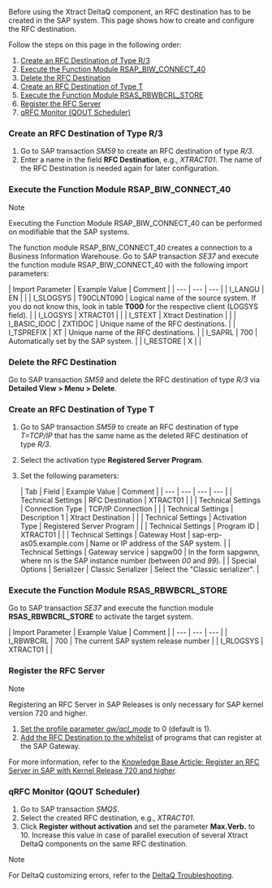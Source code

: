 Before using the Xtract DeltaQ component, an RFC destination has to be created in the SAP system. This page shows how to create and configure the RFC destination.

Follow the steps on this page in the following order:

1. [Create an RFC Destination of Type R/3](#create-an-rfc-destination-of-type-r3)
1. [Execute the Function Module RSAP_BIW_CONNECT_40](#execute-the-function-module-rsap_biw_connect_40)
1. [Delete the RFC Destination](#delete-the-rfc-destination)
1. [Create an RFC Destination of Type T](#create-an-rfc-destination-of-type-t)
1. [Execute the Function Module RSAS_RBWBCRL_STORE](#execute-the-function-module-rsas_rbwbcrl_store)
1. [Register the RFC Server](#register-the-rfc-server)
1. [qRFC Monitor (QOUT Scheduler)](#qrfc-monitor-qout-scheduler)

### Create an RFC Destination of Type R/3

1. Go to SAP transaction *SM59* to create an RFC destination of type *R/3*.
1. Enter a name in the field **RFC Destination**, e.g., *XTRACT01*. The name of the RFC Destination is needed again for later configuration.

### Execute the Function Module RSAP_BIW_CONNECT_40

Note

Executing the Function Module RSAP_BIW_CONNECT_40 can be performed on modifiable that the SAP systems.

The function module RSAP_BIW_CONNECT_40 creates a connection to a Business Information Warehouse. Go to SAP transaction *SE37* and execute the function module RSAP_BIW_CONNECT_40 with the following import parameters:

| Import Parameter | Example Value | Comment | | --- | --- | --- | | I_LANGU | EN | | | I_SLOGSYS | T90CLNT090 | Logical name of the source system. If you do not know this, look in table **T000** for the respective client (LOGSYS field). | | I_LOGSYS | XTRACT01 | | | I_STEXT | Xtract Destination | | | I_BASIC_IDOC | ZXTIDOC | Unique name of the RFC destinations. | | I_TSPREFIX | XT | Unique name of the RFC destinations. | | I_SAPRL | 700 | Automatically set by the SAP system. | | I_RESTORE | X | |

### Delete the RFC Destination

Go to SAP transaction *SM59* and delete the RFC destination of type *R/3* via **Detailed View > Menu > Delete**.

### Create an RFC Destination of Type T

1. Go to SAP transaction *SM59* to create an RFC destination of type *T=TCP/IP* that has the same name as the deleted RFC destination of type *R/3*.

1. Select the activation type **Registered Server Program**.

1. Set the following parameters:

   | Tab | Field | Example Value | Comment | | --- | --- | --- | --- | | Technical Settings | RFC Destination | XTRACT01 | | | Technical Settings | Connection Type | TCP/IP Connection | | | Technical Settings | Description 1 | Xtract Destination | | | Technical Settings | Activation Type | Registered Server Program | | | Technical Settings | Program ID | XTRACT01 | | | Technical Settings | Gateway Host | sap-erp-as05.example.com | Name or IP address of the SAP system. | | Technical Settings | Gateway service | sapgw00 | In the form sapgwnn, where nn is the SAP instance number (between *00* and *99*). | | Special Options | Serializer | Classic Serializer | Select the "Classic serializer". |

### Execute the Function Module RSAS_RBWBCRL_STORE

Go to SAP transaction *SE37* and execute the function module **RSAS_RBWBCRL_STORE** to activate the target system.

| Import Parameter | Example Value | Comment | | --- | --- | --- | | I_RBWBCRL | 700 | The current SAP system release number | | I_RLOGSYS | XTRACT01 | |

### Register the RFC Server

Note

Registering an RFC Server in SAP Releases is only necessary for SAP kernel version 720 and higher.

1. [Set the profile parameter *gw/acl_mode*](../../../knowledge-base/register-rfc-server-in-sap-releases-in-kernel-release-720-and-higher/#change-the-profile-parameter-gwacl_mode) to 0 (default is 1).
1. [Add the RFC Destination to the whitelist](../../../knowledge-base/register-rfc-server-in-sap-releases-in-kernel-release-720-and-higher/#define-a-whitelist-of-programs-at-the-sap-gateway) of programs that can register at the SAP Gateway.

For more information, refer to the [Knowledge Base Article: Register an RFC Server in SAP with Kernel Release 720 and higher](../../../knowledge-base/register-rfc-server-in-sap-releases-in-kernel-release-720-and-higher/).

### qRFC Monitor (QOUT Scheduler)

1. Go to SAP transaction *SMQS*.
1. Select the created RFC destination, e.g., *XTRACT01*.
1. Click **Register without activation** and set the parameter **Max.Verb.** to 10. Increase this value in case of parallel execution of several Xtract DeltaQ components on the same RFC destination.

Note

For DeltaQ customizing errors, refer to the [DeltaQ Troubleshooting](../../../troubleshooting/#deltaq-troubleshooting).
